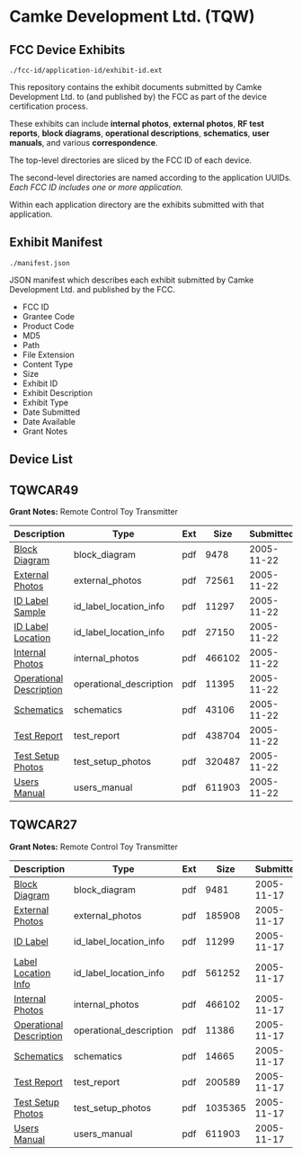 # Camke Development Ltd. (TQW)
## FCC Device Exhibits

```
./fcc-id/application-id/exhibit-id.ext
```

This repository contains the exhibit documents submitted by Camke Development Ltd. to (and published by) the FCC as part of the device certification process.

These exhibits can include **internal photos**, **external photos**, **RF test reports**, **block diagrams**, **operational descriptions**, **schematics**, **user manuals**, and various **correspondence**.

The top-level directories are sliced by the FCC ID of each device.

The second-level directories are named according to the application UUIDs. *Each FCC ID includes one or more application.*

Within each application directory are the exhibits submitted with that application. 

## Exhibit Manifest

```
./manifest.json
```

JSON manifest which describes each exhibit submitted by Camke Development Ltd. and published by the FCC.

- FCC ID
- Grantee Code
- Product Code
- MD5
- Path
- File Extension
- Content Type
- Size
- Exhibit ID
- Exhibit Description
- Exhibit Type
- Date Submitted
- Date Available
- Grant Notes

## Device List
## TQWCAR49
**Grant Notes:** Remote Control Toy Transmitter

| Description | Type | Ext | Size | Submitted | Available |
| ----------- | ---- | --- | ---- | --------- | --------- |
| [Block Diagram](TQWCAR49/e484ae1df0e0d3f61af29205b543b551/604874.pdf) | block_diagram | pdf | 9478 | 2005-11-22 | 2005-11-22 |
| [External Photos](TQWCAR49/e484ae1df0e0d3f61af29205b543b551/604875.pdf) | external_photos | pdf | 72561 | 2005-11-22 | 2005-11-22 |
| [ID Label Sample](TQWCAR49/e484ae1df0e0d3f61af29205b543b551/604876.pdf) | id_label_location_info | pdf | 11297 | 2005-11-22 | 2005-11-22 |
| [ID Label Location](TQWCAR49/e484ae1df0e0d3f61af29205b543b551/604877.pdf) | id_label_location_info | pdf | 27150 | 2005-11-22 | 2005-11-22 |
| [Internal Photos](TQWCAR49/e484ae1df0e0d3f61af29205b543b551/604878.pdf) | internal_photos | pdf | 466102 | 2005-11-22 | 2005-11-22 |
| [Operational Description](TQWCAR49/e484ae1df0e0d3f61af29205b543b551/604879.pdf) | operational_description | pdf | 11395 | 2005-11-22 | 2005-11-22 |
| [Schematics](TQWCAR49/e484ae1df0e0d3f61af29205b543b551/604880.pdf) | schematics | pdf | 43106 | 2005-11-22 | 2005-11-22 |
| [Test Report](TQWCAR49/e484ae1df0e0d3f61af29205b543b551/604881.pdf) | test_report | pdf | 438704 | 2005-11-22 | 2005-11-22 |
| [Test Setup Photos](TQWCAR49/e484ae1df0e0d3f61af29205b543b551/604882.pdf) | test_setup_photos | pdf | 320487 | 2005-11-22 | 2005-11-22 |
| [Users Manual](TQWCAR49/e484ae1df0e0d3f61af29205b543b551/603377.pdf) | users_manual | pdf | 611903 | 2005-11-22 | 2005-11-22 |
## TQWCAR27
**Grant Notes:** Remote Control Toy Transmitter

| Description | Type | Ext | Size | Submitted | Available |
| ----------- | ---- | --- | ---- | --------- | --------- |
| [Block Diagram](TQWCAR27/4adcba7c7cbfe293090a4423325901aa/603375.pdf) | block_diagram | pdf | 9481 | 2005-11-17 | 2005-11-17 |
| [External Photos](TQWCAR27/4adcba7c7cbfe293090a4423325901aa/603369.pdf) | external_photos | pdf | 185908 | 2005-11-17 | 2005-11-17 |
| [ID Label](TQWCAR27/4adcba7c7cbfe293090a4423325901aa/603371.pdf) | id_label_location_info | pdf | 11299 | 2005-11-17 | 2005-11-17 |
| [Label Location Info](TQWCAR27/4adcba7c7cbfe293090a4423325901aa/603372.pdf) | id_label_location_info | pdf | 561252 | 2005-11-17 | 2005-11-17 |
| [Internal Photos](TQWCAR27/4adcba7c7cbfe293090a4423325901aa/603370.pdf) | internal_photos | pdf | 466102 | 2005-11-17 | 2005-11-17 |
| [Operational Description](TQWCAR27/4adcba7c7cbfe293090a4423325901aa/603373.pdf) | operational_description | pdf | 11386 | 2005-11-17 | 2005-11-17 |
| [Schematics](TQWCAR27/4adcba7c7cbfe293090a4423325901aa/603376.pdf) | schematics | pdf | 14665 | 2005-11-17 | 2005-11-17 |
| [Test Report](TQWCAR27/4adcba7c7cbfe293090a4423325901aa/603368.pdf) | test_report | pdf | 200589 | 2005-11-17 | 2005-11-17 |
| [Test Setup Photos](TQWCAR27/4adcba7c7cbfe293090a4423325901aa/603374.pdf) | test_setup_photos | pdf | 1035365 | 2005-11-17 | 2005-11-17 |
| [Users Manual](TQWCAR27/4adcba7c7cbfe293090a4423325901aa/603377.pdf) | users_manual | pdf | 611903 | 2005-11-17 | 2005-11-17 |
